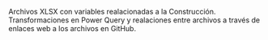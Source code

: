 Archivos XLSX con variables realacionadas a la Construcción.  
Transformaciones en Power Query y realaciones entre archivos a través de enlaces web a los archivos en GitHub.
